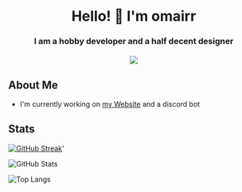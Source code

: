 <h1 align="center">Hello! 👋 I'm omairr</h1>
<h3 align="center">
  I am a hobby developer and a half decent designer 
  <br />
  <br />
  <a href="https://discord.com/users/779442220104417280"><img src="https://lanyard.cnrad.dev/api/779442220104417280"></a>
</h3>

## About Me

- I'm currently working on [my Website](https://omaiirr.github.io) and a discord bot

## Stats

[![GitHub Streak](https://streak-stats.demolab.com?user=omaiirr&theme=dracula&hide_border=true)](https://git.io/streak-stats)'

![GitHub Stats](https://github-readme-stats.vercel.app/api?username=omaiirr&show_icons=true&count_private=true&theme=dracula&hide_border=true)

![Top Langs](https://github-readme-stats.vercel.app/api/top-langs/?username=omaiirr&langs_count=3&count_private=true&layout=compact&theme=dracula&hide_border=true)

<!--
**omaiirr/omaiirr** is a ✨ _special_ ✨ repository because its `README.md` (this file) appears on your GitHub profile.

Here are some ideas to get you started:

- 🔭 I’m currently working on ...
- 🌱 I’m currently learning ...
- 👯 I’m looking to collaborate on ...
- 🤔 I’m looking for help with ...
- 💬 Ask me about ...
- 📫 How to reach me: ...
- 😄 Pronouns: ...
- ⚡ Fun fact: ...
-->

